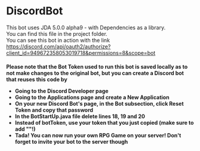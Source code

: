 # DiscordBot

This bot uses JDA 5.0.0 alpha9 - with Dependencies as a library.
<br>You can find this file in the project folder.
<br>You can see this bot in action with the link https://discord.com/api/oauth2/authorize?client_id=949672358053019718&permissions=8&scope=bot

<h4> Please note that the Bot Token used to run this bot is saved locally as to not make changes to the original bot, but you can create a Discord bot that reuses this code by
    <ul>
        <li>Going to the Discord Developer page</li> 
        <li>Going to the Applications page and create a New Application</li>
        <li>On your new Discord Bot's page, in the Bot subsection, click Reset Token and copy that password</li>
        <li>In the BotStartUp.java file delete lines 18, 19 and 20</li>
        <li>Instead of botToken, use your token that you just copied (make sure to add ""!)</li>
        <li>Tada! You can now run your own RPG Game on your server! Don't forget to invite your bot to the server though</li>
    </ul>
</h4>